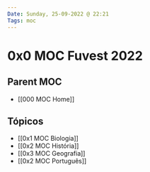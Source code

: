 ```yaml
---
Date: Sunday, 25-09-2022 @ 22:21
Tags: moc
---
```

# 0x0 MOC Fuvest 2022

## Parent MOC
- [[000 MOC Home]]

## Tópicos
- [[0x1 MOC Biologia]]
- [[0x2 MOC História]]
- [[0x3 MOC Geografia]]
- [[0x2 MOC Português]]